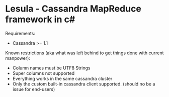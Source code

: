 Lesula - Cassandra MapReduce framework in c#
======

Requirements:
- Cassandra >= 1.1

Known restrictions (aka what was left behind to get things done with current manpower):
- Column names must be UTF8 Strings
- Super columns not supported
- Everything works in the same cassandra cluster
- Only the custom built-in cassandra client supported. (should no be a issue for end-users)